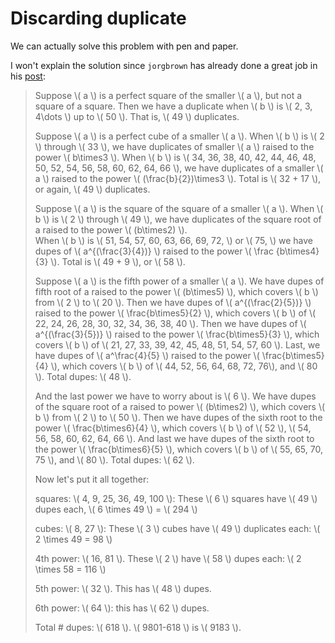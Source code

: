 # Discarding duplicate

We can actually solve this problem with pen and paper.

I won't explain the solution since `jorgbrown` has already done a great job in
his [post](https://projecteuler.net/thread=29;page=3#6162):
> Suppose \\( a \\) is a perfect square of the smaller \\( a \\), but not a
> square of a square. Then we have a duplicate when \\( b \\) is \\( 2, 3,
> 4\dots \\) up to \\( 50 \\). That is, \\( 49 \\) duplicates.
>
> Suppose \\( a \\) is a perfect cube of a smaller \\( a \\). When \\( b \\)
> is \\( 2 \\) through \\( 33 \\), we have duplicates of smaller \\( a \\)
> raised to the power \\( b\times3 \\). When \\( b \\) is \\( 34, 36, 38, 40,
> 42, 44, 46, 48, 50, 52, 54, 56, 58, 60, 62, 64, 66 \\), we have duplicates
> of a smaller \\( a \\) raised to the power \\( (\frac{b}{2})\times3 \\).
> Total is \\( 32 + 17 \\), or again, \\( 49 \\) duplicates.
>
> Suppose \\( a \\) is the square of the square of a smaller \\( a \\). When
> \\( b \\) is \\( 2 \\) through \\( 49 \\), we have duplicates of the square
> root of a raised to the power \\( (b\times2) \\).  
> When \\( b \\) is \\( 51, 54, 57, 60, 63, 66, 69, 72, \\) or \\( 75, \\) we
> have dupes of \\( a^{(\frac{3}{4})} \\) raised to the power \\( \frac
> {b\times4} {3} \\). Total is \\( 49 + 9 \\), or \\( 58 \\).
>
> Suppose \\( a \\) is the fifth power of a smaller \\( a \\). We have dupes of
> fifth root of a raised to the power \\( (b\times5) \\), which covers \\( b \\)
> from \\( 2 \\) to \\( 20 \\). Then we have dupes of \\( a^{(\frac{2}{5})} \\)
> raised to the power \\( \frac{b\times5}{2} \\), which covers \\( b \\) of
> \\( 22, 24, 26, 28, 30, 32, 34, 36, 38, 40 \\). Then we have dupes of \\(
> a^{(\frac{3}{5})} \\) raised to the power \\( \frac{b\times5}{3} \\), which
> covers \\( b \\) of \\( 21, 27, 33, 39, 42, 45, 48, 51, 54, 57, 60 \\).
> Last, we have dupes of \\( a^\frac{4}{5} \\) raised to the power \\(
> \frac{b\times5}{4} \\), which covers \\( b \\) of \\( 44, 52, 56, 64, 68, 72,
> 76\\), and \\( 80 \\). Total dupes: \\( 48 \\).
>
> And the last power we have to worry about is \\( 6 \\). We have dupes of the
> square root of a raised to power \\( (b\times2) \\), which covers \\( b \\)
> from \\( 2 \\) to \\( 50 \\). Then we have dupes of the sixth root to the power
> \\( \frac{b\times6}{4} \\), which covers \\( b \\) of \\( 52 \\),
> \\( 54, 56, 58, 60, 62, 64, 66 \\). And last we have dupes of the sixth
> root to the power \\( \frac{b\times6}{5} \\), which covers \\( b \\) of \\(
> 55,
> 65, 70, 75 \\), and \\( 80 \\). Total dupes: \\( 62 \\).
>
> Now let's put it all together:
>
> squares: \\( 4, 9, 25, 36, 49, 100 \\): These \\( 6 \\) squares have \\(
> 49 \\) dupes each, \\( 6 \times 49 \\) = \\( 294 \\)
>
> cubes: \\( 8, 27 \\): These \\( 3 \\) cubes have \\( 49 \\) duplicates
> each: \\( 2 \times 49 = 98 \\)
>
> 4th power: \\( 16, 81 \\). These \\( 2 \\) have \\( 58 \\) dupes each: \\( 2
> \times 58 = 116 \\)
>
> 5th power: \\( 32 \\). This has \\( 48 \\) dupes.
>
> 6th power: \\( 64 \\): this has \\( 62 \\) dupes.
>
> Total # dupes: \\( 618 \\). \\( 9801-618 \\) is \\( 9183 \\).
> 